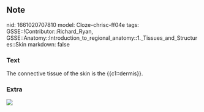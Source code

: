 ## Note
nid: 1661020707810
model: Cloze-chrisc-ff04e
tags: GSSE::!Contributor::Richard_Ryan, GSSE::Anatomy::Introduction_to_regional_anatomy::1._Tissues_and_Structures::Skin
markdown: false

### Text
<div class="toggle">
  The connective tissue of the skin is the {{c1::dermis}}.
</div>

### Extra
<img src="Human_skin_structure.svg">
